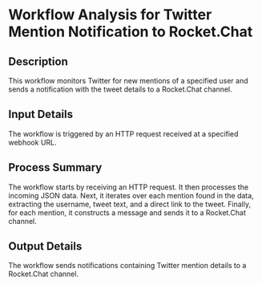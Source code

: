 # Workflow Analysis for Twitter Mention Notification to Rocket.Chat

## Description
This workflow monitors Twitter for new mentions of a specified user and sends a notification with the tweet details to a Rocket.Chat channel.

## Input Details
The workflow is triggered by an HTTP request received at a specified webhook URL.

## Process Summary
The workflow starts by receiving an HTTP request. It then processes the incoming JSON data. Next, it iterates over each mention found in the data, extracting the username, tweet text, and a direct link to the tweet. Finally, for each mention, it constructs a message and sends it to a Rocket.Chat channel.

## Output Details
The workflow sends notifications containing Twitter mention details to a Rocket.Chat channel.
